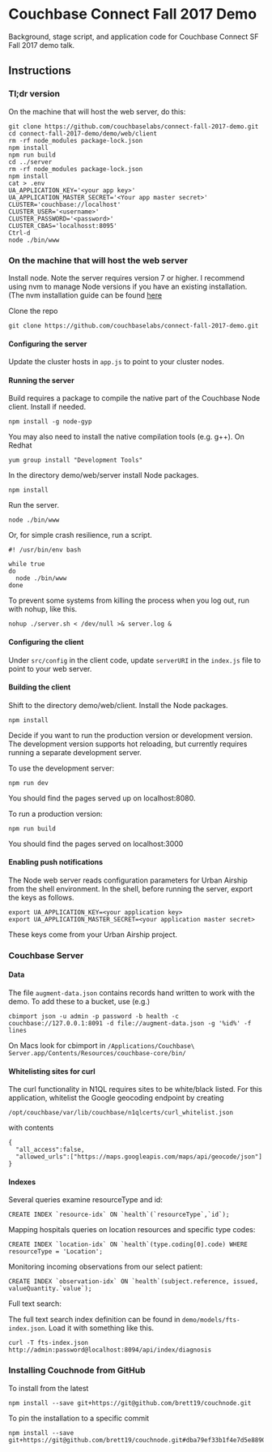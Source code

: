 # Couchbase Connect Fall 2017 Demo

Background, stage script, and application code for Couchbase Connect SF Fall 2017 demo talk.

## Instructions

### Tl;dr version

On the machine that will host the web server, do this:

```
git clone https://github.com/couchbaselabs/connect-fall-2017-demo.git
cd connect-fall-2017-demo/demo/web/client
rm -rf node_modules package-lock.json
npm install
npm run build
cd ../server
rm -rf node_modules package-lock.json
npm install
cat > .env
UA_APPLICATION_KEY='<your app key>'
UA_APPLICATION_MASTER_SECRET='<Your app master secret>'
CLUSTER='couchbase://localhost'
CLUSTER_USER='<username>'
CLUSTER_PASSWORD='<password>'
CLUSTER_CBAS='localhosst:8095'
Ctrl-d
node ./bin/www
```

### On the machine that will host the web server

Install node.  Note the server requires version 7 or higher.  I recommend using nvm to manage Node versions if you have an existing installation.  (The nvm installation guide can be found [here](https://github.com/creationix/nvm/blob/master/README.md#install-script)

Clone the repo

```
git clone https://github.com/couchbaselabs/connect-fall-2017-demo.git
```

#### Configuring the server

Update the cluster hosts in `app.js` to point to your cluster nodes.

#### Running the server

Build requires a package to compile the native part of the Couchbase Node client.  Install if needed.

```
npm install -g node-gyp
```

You may also need to install the native compilation tools (e.g. g++).  On Redhat

```
yum group install "Development Tools"
```

In the directory demo/web/server install Node packages.

```
npm install
```

Run the server.

```
node ./bin/www
```

Or, for simple crash resilience, run a script.

```
#! /usr/bin/env bash

while true
do
  node ./bin/www
done
```

To prevent some systems from killing the process when you log out, run with nohup, like this.

```
nohup ./server.sh < /dev/null >& server.log &
```

#### Configuring the client

Under `src/config` in the client code, update `serverURI` in the `index.js` file to point to your web server.

#### Building the client

Shift to the directory demo/web/client.  Install the Node packages.

```
npm install
```

Decide if you want to run the production version or development version.  The development version supports hot
reloading, but currently requires running a separate development server.

To use the development server:

```
npm run dev
```

You should find the pages served up on localhost:8080.

To run a production version:

```
npm run build
```

You should find the pages served on localhost:3000

#### Enabling push notifications

The Node web server reads configuration parameters for Urban Airship from the shell environment.  In the shell, before running the server, export the keys as follows.

```
export UA_APPLICATION_KEY=<your application key>
export UA_APPLICATION_MASTER_SECRET=<your application master secret>
```

These keys come from your Urban Airship project.

### Couchbase Server

#### Data

The file `augment-data.json` contains records hand written to work with the demo.  To add these to a bucket, use (e.g.)

```
cbimport json -u admin -p password -b health -c couchbase://127.0.0.1:8091 -d file://augment-data.json -g '%id%' -f lines
```

On Macs look for cbimport in `/Applications/Couchbase\ Server.app/Contents/Resources/couchbase-core/bin/`

#### Whitelisting sites for curl

The curl functionality in N1QL requires sites to be white/black listed.  For this application, whitelist the Google
geocoding endpoint by creating

`/opt/couchbase/var/lib/couchbase/n1qlcerts/curl_whitelist.json`

with contents

```
{
  "all_access":false,
  "allowed_urls":["https://maps.googleapis.com/maps/api/geocode/json"]
}
```

#### Indexes

Several queries examine resourceType and id:

```
CREATE INDEX `resource-idx` ON `health`(`resourceType`,`id`);
```

Mapping hospitals queries on location resources and specific type codes:

```
CREATE INDEX `location-idx` ON `health`(type.coding[0].code) WHERE resourceType = 'Location';
```

Monitoring incoming observations from our select patient:

```
CREATE INDEX `observation-idx` ON `health`(subject.reference, issued,  valueQuantity.`value`);
```

Full text search:

The full text search index definition can be found in `demo/models/fts-index.json`.  Load it with something like this.

```
curl -T fts-index.json http://admin:password@localhost:8094/api/index/diagnosis
```

### Installing Couchnode from GitHub

To install from the latest

```
npm install --save git+https://git@github.com/brett19/couchnode.git
```

To pin the installation to a specific commit

```
npm install --save git+https://git@github.com/brett19/couchnode.git#dba79ef33b1f4e7d5e88906538624c65caf3d841
```